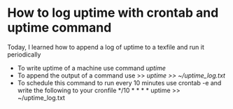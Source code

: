 # How to log uptime with crontab and uptime command  

Today, I learned how to append a log of uptime to a texfile and run it periodically

 - To write uptime of a machine use command _uptime_
 - To append the output of a command use >> _uptime >> ~/uptime_log.txt_
 - To schedule this command to run every 10 minutes use crontab -e and write the following to your cronfile 
     */10 * * * * uptime >> ~/uptime_log.txt
